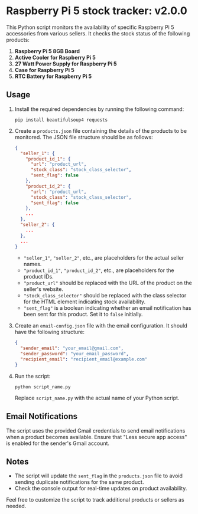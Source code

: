 # Raspberry Pi 5 stock tracker: v2.0.0

This Python script monitors the availability of specific Raspberry Pi 5 accessories from various sellers. It checks the stock status of the following products:

1. **Raspberry Pi 5 8GB Board**
2. **Active Cooler for Raspberry Pi 5**
3. **27 Watt Power Supply for Raspberry Pi 5**
4. **Case for Raspberry Pi 5**
5. **RTC Battery for Raspberry Pi 5**

## Usage

1. Install the required dependencies by running the following command:

    ```
    pip install beautifulsoup4 requests
    ```

2. Create a `products.json` file containing the details of the products to be monitored. The JSON file structure should be as follows:

    ```json
    {
      "seller_1": {
        "product_id_1": {
          "url": "product_url",
          "stock_class": "stock_class_selector",
          "sent_flag": false
        },
        "product_id_2": {
          "url": "product_url",
          "stock_class": "stock_class_selector",
          "sent_flag": false
        },
        ...
      },
      "seller_2": {
        ...
      },
      ...
    }
    ```

    - `"seller_1"`, `"seller_2"`, etc., are placeholders for the actual seller names.
    - `"product_id_1"`, `"product_id_2"`, etc., are placeholders for the product IDs.
    - `"product_url"` should be replaced with the URL of the product on the seller's website.
    - `"stock_class_selector"` should be replaced with the class selector for the HTML element indicating stock availability.
    - `"sent_flag"` is a boolean indicating whether an email notification has been sent for this product. Set it to `false` initially.

3. Create an `email-config.json` file with the email configuration. It should have the following structure:

    ```json
    {
      "sender_email": "your_email@gmail.com",
      "sender_password": "your_email_password",
      "recipient_email": "recipient_email@example.com"
    }
    ```

4. Run the script:

    ```
    python script_name.py
    ```

   Replace `script_name.py` with the actual name of your Python script.

## Email Notifications

The script uses the provided Gmail credentials to send email notifications when a product becomes available. Ensure that "Less secure app access" is enabled for the sender's Gmail account.

## Notes

- The script will update the `sent_flag` in the `products.json` file to avoid sending duplicate notifications for the same product.
- Check the console output for real-time updates on product availability.

Feel free to customize the script to track additional products or sellers as needed.
